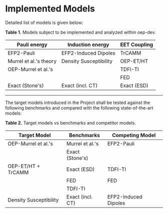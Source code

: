 Implemented Models
==================

Detailed list of models is given below:

**Table 1.** Models subject to be implemented and analyzed within oep-dev.

 | Pauli energy             | Induction energy         | EET Coupling         |
 |--------------------------|--------------------------|----------------------|
 | EFP2-Pauli               | EFP2-Induced Dipoles     | TrCAMM               |
 | Murrel et al.'s theory   | Density Susceptibility   | OEP-ET/HT            |
 | OEP-Murrel et al.'s      |                          | TDFI-TI              |
 |                          |                          | FED                  |
 | Exact (Stone's)          | Exact (incl. CT)         | Exact (ESD)          |

******

The target models introduced in the Project shall be tested against the
following benchmarks and compared with the following state-of-the-art models:

**Table 2.** Target models vs benchmarks and competitor models.

| Target Model             | Benchmarks               | Competing Model      |
|--------------------------|--------------------------|----------------------|
| OEP-Murrel et al.'s      | Murrel et al.'s          | EFP2-Pauli           |
|                          | Exact (Stone's)          |                      |
| OEP-ET/HT + TrCAMM       | Exact (ESD)              | TDFI-TI              |
|                          | FED                      | FED                  |
|                          | TDFI-TI                  |                      |
| Density Susceptibility   | Exact (incl. CT)         | EFP2-Induced Dipoles |
